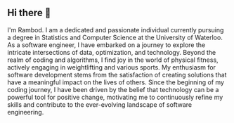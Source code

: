 ## Hi there 👋
I'm Rambod. I am a dedicated and passionate individual currently pursuing a degree in Statistics and Computer Science at the University of Waterloo. As a software engineer, I have embarked on a journey to explore the intricate intersections of data, optimization, and technology. Beyond the realm of coding and algorithms, I find joy in the world of physical fitness, actively engaging in weightlifting and various sports. My enthusiasm for software development stems from the satisfaction of creating solutions that have a meaningful impact on the lives of others. Since the beginning of my coding journey, I have been driven by the belief that technology can be a powerful tool for positive change, motivating me to continuously refine my skills and contribute to the ever-evolving landscape of software engineering.
<!--
**Rambod-22/Rambod-22** is a ✨ _special_ ✨ repository because its `README.md` (this file) appears on your GitHub profile.

Here are some ideas to get you started:

- 🔭 I’m currently working on ...
- 🌱 I’m currently learning ...
- 👯 I’m looking to collaborate on ...
- 🤔 I’m looking for help with ...
- 💬 Ask me about ...
- 📫 How to reach me: ...
- 😄 Pronouns: ...
- ⚡ Fun fact: ...
-->
